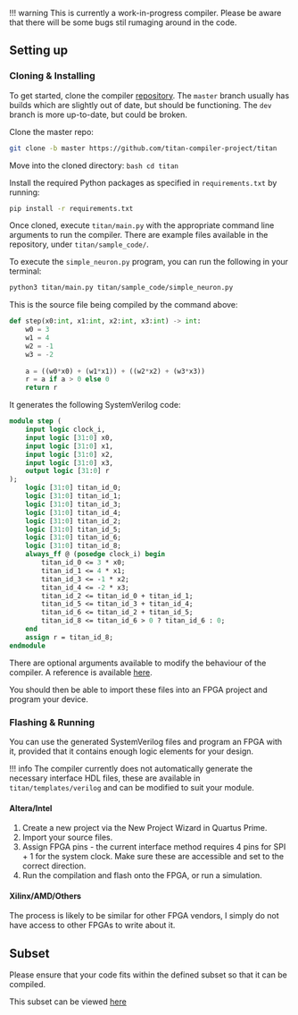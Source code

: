 !!! warning
    This is currently a work-in-progress compiler. Please be aware that there will be some bugs stil rumaging around in the code. 

## Setting up

### Cloning & Installing
To get started, clone the compiler [repository](https://github.com/titan-compiler-project/titan). The ``master`` branch usually has builds which are slightly out of date, but should be functioning. The ``dev`` branch is more up-to-date, but could be broken.

Clone the master repo:
```bash
git clone -b master https://github.com/titan-compiler-project/titan
```

Move into the cloned directory:
``bash
cd titan
``

Install the required Python packages as specified in ``requirements.txt`` by running:
```bash
pip install -r requirements.txt
```

Once cloned, execute ``titan/main.py`` with the appropriate command line arguments to run the compiler. There are example files available in the repository, under ``titan/sample_code/``.

To execute the ``simple_neuron.py`` program, you can run the following in your terminal:
```bash
python3 titan/main.py titan/sample_code/simple_neuron.py
```

This is the source file being compiled by the command above:
```python title="simple_neuron.py"
def step(x0:int, x1:int, x2:int, x3:int) -> int:
    w0 = 3
    w1 = 4
    w2 = -1
    w3 = -2
    
    a = ((w0*x0) + (w1*x1)) + ((w2*x2) + (w3*x3))
    r = a if a > 0 else 0
    return r
```
It generates the following SystemVerilog code:
```SystemVerilog title="simple_neuron.sv"
module step (
	input logic clock_i,
	input logic [31:0] x0,
	input logic [31:0] x1,
	input logic [31:0] x2,
	input logic [31:0] x3,
	output logic [31:0] r
);
	logic [31:0] titan_id_0;
	logic [31:0] titan_id_1;
	logic [31:0] titan_id_3;
	logic [31:0] titan_id_4;
	logic [31:0] titan_id_2;
	logic [31:0] titan_id_5;
	logic [31:0] titan_id_6;
	logic [31:0] titan_id_8;
	always_ff @ (posedge clock_i) begin
		titan_id_0 <= 3 * x0;
		titan_id_1 <= 4 * x1;
		titan_id_3 <= -1 * x2;
		titan_id_4 <= -2 * x3;
		titan_id_2 <= titan_id_0 + titan_id_1;
		titan_id_5 <= titan_id_3 + titan_id_4;
		titan_id_6 <= titan_id_2 + titan_id_5;
		titan_id_8 <= titan_id_6 > 0 ? titan_id_6 : 0;
	end
	assign r = titan_id_8;
endmodule
```

There are optional arguments available to modify the behaviour of the compiler. A reference is available [here](../cli-options).

You should then be able to import these files into an FPGA project and program your device.

### Flashing & Running

You can use the generated SystemVerilog files and program an FPGA with it, provided that it contains enough logic elements for your design.

!!! info
    The compiler currently does not automatically generate the necessary interface HDL files, these are available in ``titan/templates/verilog`` and can be modified to suit your module. 


#### Altera/Intel
1. Create a new project via the New Project Wizard in Quartus Prime.
2. Import your source files.
3. Assign FPGA pins - the current interface method requires 4 pins for SPI + 1 for the system clock. Make sure these are accessible and set to the correct direction.
4. Run the compilation and flash onto the FPGA, or run a simulation.

#### Xilinx/AMD/Others
The process is likely to be similar for other FPGA vendors, I simply do not have access to other FPGAs to write about it.


## Subset
Please ensure that your code fits within the defined subset so that it can be compiled.

This subset can be viewed [here](todo)

<!-- ### Valid Features

- 32-bit integers & floats
- Booleans
- Type hints
- Arithmetic operations
- Comparison operations -->